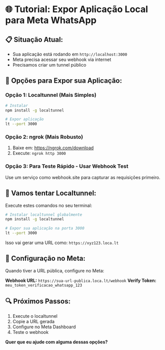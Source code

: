 # 🌐 Tutorial: Expor Aplicação Local para Meta WhatsApp

## 📋 **Situação Atual:**
- Sua aplicação está rodando em `http://localhost:3000`
- Meta precisa acessar seu webhook via internet
- Precisamos criar um tunnel público

## 🚀 **Opções para Expor sua Aplicação:**

### **Opção 1: Localtunnel (Mais Simples)**
```bash
# Instalar
npm install -g localtunnel

# Expor aplicação
lt --port 3000
```

### **Opção 2: ngrok (Mais Robusto)**
1. Baixe em: https://ngrok.com/download
2. Execute: `ngrok http 3000`

### **Opção 3: Para Teste Rápido - Usar Webhook Test**
Use um serviço como webhook.site para capturar as requisições primeiro.

## 🔧 **Vamos tentar Localtunnel:**

Execute estes comandos no seu terminal:

```bash
# Instalar localtunnel globalmente
npm install -g localtunnel

# Expor sua aplicação na porta 3000
lt --port 3000
```

Isso vai gerar uma URL como: `https://xyz123.loca.lt`

## 📝 **Configuração no Meta:**

Quando tiver a URL pública, configure no Meta:

**Webhook URL:** `https://sua-url-publica.loca.lt/webhook`
**Verify Token:** `meu_token_verificacao_whatsapp_123`

## 🔍 **Próximos Passos:**

1. Execute o localtunnel
2. Copie a URL gerada
3. Configure no Meta Dashboard
4. Teste o webhook

**Quer que eu ajude com alguma dessas opções?**
